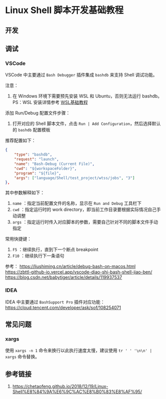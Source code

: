 # Linux Shell 脚本开发基础教程


## 开发


## 调试


### VSCode

VSCode 中主要通过 `Bash Debugger` 插件集成 `bashdb` 来支持 Shell 调试功能。

注意：
1. 在 Windows 环境下需要预先安装 WSL 和 Ubuntu，否则无法运行 bashdb。PS：WSL 安装详情参考 [WSL基础教程](learning/subjects/Computer/Operating-System/Windows/WSL/WSL基础教程.md)

添加 Run/Debug 配置文件步骤：
1. 打开对应的 Shell 脚本文件，点击 `Run | Add Configuration`，然后选择默认的 `bashdb` 配置模板

推荐配置如下：
```json
{
	"type": "bashdb",
	"request": "launch",
	"name": "Bash-Debug (Current File)",
	"cwd": "${workspaceFolder}",
	"program": "${file}",
	"args": ["language/Shell/test_project/wtss/jobs", "3"]
},
```
其中参数解释如下：
1. `name` ：指定当前配置文件的名称，显示在 `Run and Debug` 工具栏下
2. `cwd` ：指定运行时的 work directory，即当前工作目录要根据实际情况自己手动调整
3. `args` ：指定运行时传入对应脚本的参数，需要自己针对不同的脚本文件手动指定

常用快捷键：
1. `F5` ：继续执行，直到下一个断点 breakpoint
2. `F10` ：继续执行下一条语句

参考：
https://liushiming.cn/article/debug-bash-on-macos.html
https://zbttl-github-io.vercel.app/vscode-diao-shi-bash-shell-jiao-ben/
https://blog.csdn.net/babytiger/article/details/119937537

### IDEA

IDEA 中主要通过 `BashSupport Pro` 插件对应功能：
https://cloud.tencent.com/developer/ask/sof/108254071


## 常见问题

### xargs

使用 `xargs -n 1` 命令来换行以此执行速度太慢，建议使用 `tr ' ' '\n\n' | xargs` 命令替换。

## 参考链接
1. https://chetaofeng.github.io/2018/12/19/Linux-Shell%E8%84%9A%E6%9C%AC%E8%B0%83%E8%AF%95/